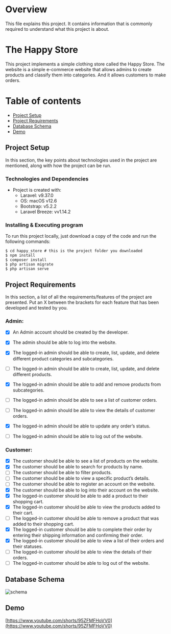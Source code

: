 # Overview
This file explains this project.
It contains information that is commonly required to understand what this project is about.

# The Happy Store
This project implements a simple clothing store called the Happy Store. The website is a simple e-commerce website that allows admins to create products and classify them into categories. And it allows customers to make orders.

# Table of contents
* [Project Setup](#project-setup)
* [Project Requirements](#project-requirements)
* [Database Schema](#database-schema)
* [Demo](#demo)


## Project Setup

In this section, the key points about technologies used in the project are mentioned, along with how the project can be run.

### Technologies and Dependencies

* Project is created with:
  * Laravel: v9.37.0
  * OS: macOS v12.6
  * Bootstrap: v5.2.2
  * Laravel Breeze: vv1.14.2

### Installing & Executing program

To run this project locally, just download a copy of the code and run the following commands:
```
$ cd happy_store # this is the project folder you downloaded
$ npm install
$ composer install
$ php artisan migrate
$ php artisan serve
```

## Project Requirements
In this section, a list of all the requirements/features of the project are presented.
Put an X between the brackets for each feature that has been developed and tested by you.

### Admin:
- [X] An Admin account should be created by the developer.
- [X] The admin should be able to log into the website.
- [X] The logged-in admin should be able to create, list, update, and delete different product categories and subcategories.
- [ ] The logged-in admin should be able to create, list, update, and delete different products.
- [X] The logged-in admin should be able to add and remove products from subcategories.
- [ ] The logged-in admin should be able to see a list of customer orders.
- [ ] The logged-in admin should be able to view the details of customer orders.
- [X] The logged-in admin should be able to update any order’s status.
- [ ] The logged-in admin should be able to log out of the website.


### Customer:
- [X] The customer should be able to see a list of products on the website.
- [X] The customer should be able to search for products by name.
- [ ] The customer should be able to filter products.
- [ ] The customer should be able to view a specific product’s details.
- [ ] The customer should be able to register an account on the website.
- [X] The customer should be able to log into their account on the website.
- [X] The logged-in customer should be able to add a product to their shopping cart.
- [X] The logged-in customer should be able to view the products added to their cart.
- [ ] The logged-in customer should be able to remove a product that was added to their shopping cart.
- [X] The logged-in customer should be able to complete their order by entering their shipping information and confirming their order.
- [X] The logged-in customer should be able to view a list of their orders and their statuses.
- [ ] The logged-in customer should be able to view the details of their orders.
- [ ] The logged-in customer should be able to log out of the website.

## Database Schema

![schema](https://user-images.githubusercontent.com/30433769/198361261-a91ba575-f3b6-47cf-a406-53015d8b27a9.jpeg)


## Demo 

[https://www.youtube.com/shorts/95ZFMFHoVV0](https://www.youtube.com/shorts/95ZFMFHoVV0)
